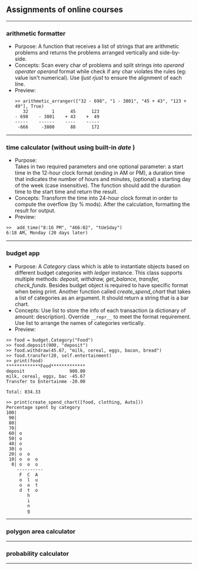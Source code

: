## Assignments of online courses
---

### arithmetic formatter

* Purpose: 
A function that receives a list of strings that are arithmetic problems and returns the problems arranged vertically and side-by-side.
* Concepts: 
Scan every char of problems and split strings into *operand operater operand* format while check if any char violates the rules (eg: value isn't numerical). Use *ljust* *rjust* to ensure the alignment of each line.
* Preview:
    ```
   >> arithmetic_arranger(["32 - 698", "1 - 3801", "45 + 43", "123 + 49"], True)
       32         1      45      123
    - 698    - 3801    + 43    +  49
    -----    ------    ----    -----
     -666     -3800      88      172
    ```
---
### time calculator (without using built-in *date* ) 

* Purpose:  
Takes in two required parameters and one optional parameter: a start time in the 12-hour clock format (ending in AM or PM), a duration time that indicates the number of hours and minutes, (optional) a starting day of the week (case insensitive).
The function should add the duration time to the start time and return the result.
* Concepts: 
Transform the time into 24-hour clock format in order to compute the overflow (by % mods). After the calculation, formatting the result for output.
* Preview:
```
>>  add_time("8:16 PM", "466:02", "tUeSday")
6:18 AM, Monday (20 days later)
```
---
### budget app
* Purpose: 
A *Category* class which is able to instantiate objects based on different budget categories with *ledger* instance. This class supports multiple methods: *deposit, withdraw, get_balance, transfer, check_funds*. Besides budget object is required to have specific format when being print.
Another function called *create_spend_chart* that takes a list of categories as an argument. It should return a string that is a bar chart.
* Concepts:
Use list to store the info of each transaction (a dictionary of amount: description). Override ```__repr__``` to meet the format requirement. Use list to arrange the names of categories vertically. 
* Preview:
```
>> food = budget.Category("Food")
>> food.deposit(900, "deposit")
>> food.withdraw(45.67, "milk, cereal, eggs, bacon, bread")
>> food.transfer(20, self.entertainment)
>> print(food)
*************Food*************
deposit                 900.00
milk, cereal, eggs, bac -45.67
Transfer to Entertainme -20.00

Total: 834.33

>> print(create_spend_chart([food, clothing, Auto]))
Percentage spent by category
100|  
 90|          
 80|          
 70|          
 60| o        
 50| o        
 40| o        
 30| o        
 20| o  o     
 10| o  o  o  
  0| o  o  o  
    ----------
     F  C  A 
     o  l  u 
     o  o  t 
     d  t  o 
        h    
        i    
        n    
        g    
```

---
### polygon area calculator
---
### probability calculator
---

